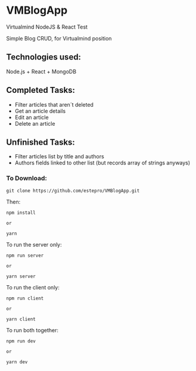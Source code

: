 # VMBlogApp
Virtualmind NodeJS &amp; React Test

Simple Blog CRUD, for Virtualmind position

Technologies used:
---
Node.js + React + MongoDB

Completed Tasks:
---
- Filter articles that aren´t deleted
- Get an article details
- Edit an article
- Delete an article

Unfinished Tasks:
---
- Filter articles list by title and authors
- Authors fields linked to other list (but records array of strings anyways)


### To Download:

```
git clone https://github.com/estepro/VMBlogApp.git
```

Then:

```
npm install

or

yarn
```

To run the server only:

```
npm run server

or

yarn server
```

To run the client only:

```
npm run client

or

yarn client
```

To run both together:

```
npm run dev

or

yarn dev
```
